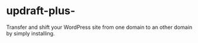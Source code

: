# updraft-plus-
Transfer and shift your WordPress site from one domain to an other domain by simply installing.
